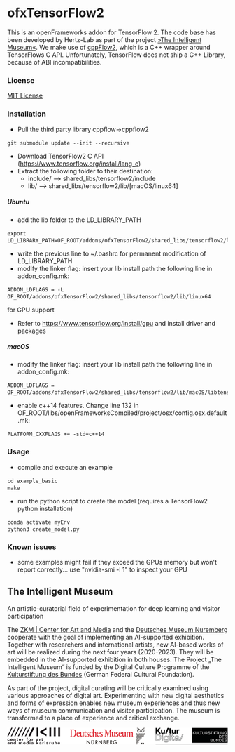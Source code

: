 ofxTensorFlow2
=====================================

This is an openFrameworks addon for TensorFlow 2.
The code base has been developed by Hertz-Lab as part of the project [»The Intelligent Museum«](#the-intelligent-museum).
We make use of [cppFlow2](https://github.com/serizba/cppflow/tree/cppflow2), which is a C++ wrapper around TensorFlows C API. Unfortunately, TensorFlow does not ship a C++ Library, because of ABI incompatibilities.


### License
[MIT License](https://en.wikipedia.org/wiki/MIT_License)


### Installation
- Pull the third party library cppflow->cppflow2
```
git submodule update --init --recursive
```
- Download TensorFlow2 C API (https://www.tensorflow.org/install/lang_c)
- Extract the following folder to their destination:
  - include/ --> shared_libs/tensorflow2/include
  - lib/ --> shared_libs/tensorflow2/lib/[macOS/linux64]

##### Ubuntu
- add the lib folder to the LD_LIBRARY_PATH
```
export LD_LIBRARY_PATH=OF_ROOT/addons/ofxTensorFlow2/shared_libs/tensorflow2/lib/linux64/:$LD_LIBRARY_PATH
```
- write the previous line to ~/.bashrc for permanent modification of LD_LIBRARY_PATH
- modify the linker flag: insert your lib install path the following line in addon_config.mk:
```
ADDON_LDFLAGS = -L OF_ROOT/addons/ofxTensorFlow2/shared_libs/tensorflow2/lib/linux64
```
for GPU support
- Refer to https://www.tensorflow.org/install/gpu and install driver and packages

##### macOS
- modify the linker flag: insert your lib install path the following line in addon_config.mk:
```
ADDON_LDFLAGS = OF_ROOT/addons/ofxTensorFlow2/shared_libs/tensorflow2/lib/macOS/libtensorflow.dylib
```
- enable c++14 features. Change line 132 in OF_ROOT/libs/openFrameworksCompiled/project/osx/config.osx.default.mk:
```
PLATFORM_CXXFLAGS += -std=c++14
```


### Usage
- compile and execute an example
```
cd example_basic
make
```
- run the python script to create the model (requires a TensorFlow2 python installation)
```
conda activate myEnv
python3 create_model.py
```


### Known issues
- some examples might fail if they exceed the GPUs memory but won't report correctly... use "nvidia-smi -l 1" to inspect your GPU


## The Intelligent Museum
An artistic-curatorial field of experimentation for deep learning and visitor participation

The [ZKM | Center for Art and Media](https://zkm.de/en) and the [Deutsches Museum Nuremberg](https://www.deutsches-museum.de/en/nuernberg/information/) cooperate with the goal of implementing an AI-supported exhibition. Together with researchers and international artists, new AI-based works of art will be realized during the next four years (2020-2023).  They will be embedded in the AI-supported exhibition in both houses. The Project „The Intelligent Museum“ is funded by the Digital Culture Programme of the [Kulturstiftung des Bundes](https://www.kulturstiftung-des-bundes.de/en) (German Federal Cultural Foundation).

As part of the project, digital curating will be critically examined using various approaches of digital art. Experimenting with new digital aesthetics and forms of expression enables new museum experiences and thus new ways of museum communication and visitor participation. The museum is transformed to a place of experience and critical exchange.

![Logo](media/Logo_ZKM_DMN_KSB.png)
